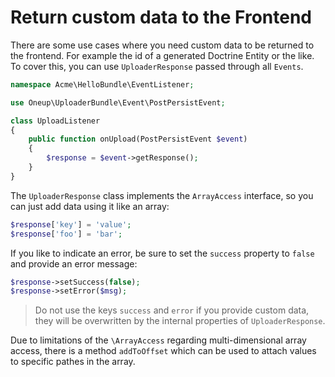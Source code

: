 Return custom data to the Frontend
==================================

There are some use cases where you need custom data to be returned to the frontend. For example the id of a generated Doctrine Entity or the like. To cover this, you can use `UploaderResponse` passed through all `Events`.

```php
namespace Acme\HelloBundle\EventListener;

use Oneup\UploaderBundle\Event\PostPersistEvent;

class UploadListener
{
    public function onUpload(PostPersistEvent $event)
    {
        $response = $event->getResponse();
    }
}
```

The `UploaderResponse` class implements the `ArrayAccess` interface, so you can just add data using it like an array:

```php
$response['key'] = 'value';
$response['foo'] = 'bar';
```

If you like to indicate an error, be sure to set the `success` property to `false` and provide an error message:

```php
$response->setSuccess(false);
$response->setError($msg);
```

> Do not use the keys `success` and `error` if you provide custom data, they will be overwritten by the internal properties of `UploaderResponse`.

Due to limitations of the `\ArrayAccess` regarding multi-dimensional array access, there is a method `addToOffset` which can be used to attach values to specific pathes in the array.